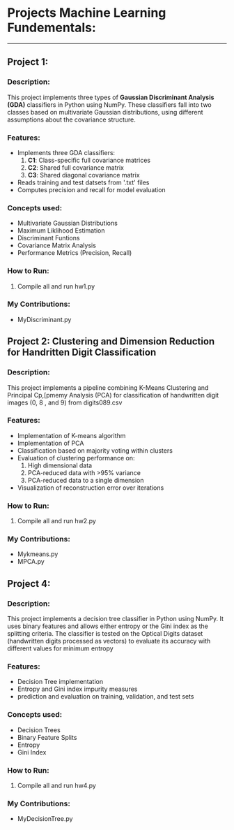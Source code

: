 # Projects Machine Learning Fundementals:

---

## Project 1:   

  ### Description:  
  This project implements three types of **Gaussian Discriminant Analysis (GDA)** classifiers in Python using NumPy. These classifiers fall into two classes based on multivariate Gaussian distributions, using different assumptions about the covariance structure.
  

  ### Features:  
  - Implements three GDA classifiers:
    1. **C1**: Class-specific full covariance matrices
    2. **C2**: Shared full covariance matrix
    3. **C3**: Shared diagonal covariance matrix
   - Reads training and test datsets from '.txt' files
   - Computes precision and recall for model evaluation

  ### Concepts used:
  - Multivariate Gaussian Distributions
  - Maximum Liklihood Estimation
  - Discriminant Funtions
  - Covariance Matrix Analysis
  - Performance Metrics (Precision, Recall) 
  
  ### How to Run:
  1. Compile all and run hw1.py

  
  ### My Contributions: 
  - MyDiscriminant.py


## Project 2: Clustering and Dimension Reduction for Handritten Digit Classification

  ### Description:
  This project implements a pipeline combining K-Means Clustering and Principal Cp,[pmemy Analysis (PCA) for classification of handwritten digit images (0, 8 , and 9) from digits089.csv


  ### Features:
  - Implementation of K-means algorithm
  - Implementation of PCA
  - Classification based on majority voting within clusters
  - Evaluation of clustering performance on:
    1. High dimensional data
    2. PCA-reduced data with >95% variance
    3. PCA-reduced data to a single dimension
  - Visualization of reconstruction error over iterations
  
  
  ### How to Run:
  1. Compile all and run hw2.py
  
  ### My Contributions:
  - Mykmeans.py
  - MPCA.py
  

## Project 4: 

  ### Description:
  This project implements a decision tree classifier in Python using NumPy. It uses binary features and allows
  either entropy or the Gini index as the splitting criteria. The classifier is tested on the Optical Digits
  dataset (handwritten digits processed as vectors) to evaluate its accuracy with different values for minimum entropy
  

 ### Features: 
 - Decision Tree implementation
 - Entropy and Gini index impurity measures
 - prediction and evaluation on training, validation, and test sets

  ### Concepts used: 
  - Decision Trees
  - Binary Feature Splits
  - Entropy
  - Gini Index
  
  ### How to Run:
  1. Compile all and run hw4.py
  
  
  ### My Contributions:
  - MyDecisionTree.py
